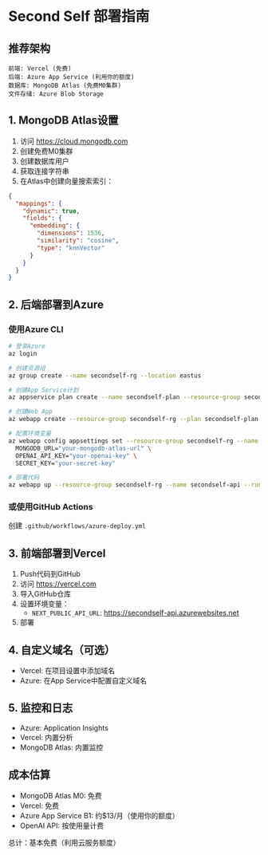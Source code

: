 # Second Self 部署指南

## 推荐架构

```
前端: Vercel (免费)
后端: Azure App Service (利用你的额度)
数据库: MongoDB Atlas (免费M0集群)
文件存储: Azure Blob Storage
```

## 1. MongoDB Atlas设置

1. 访问 https://cloud.mongodb.com
2. 创建免费M0集群
3. 创建数据库用户
4. 获取连接字符串
5. 在Atlas中创建向量搜索索引：

```json
{
  "mappings": {
    "dynamic": true,
    "fields": {
      "embedding": {
        "dimensions": 1536,
        "similarity": "cosine",
        "type": "knnVector"
      }
    }
  }
}
```

## 2. 后端部署到Azure

### 使用Azure CLI

```bash
# 登录Azure
az login

# 创建资源组
az group create --name secondself-rg --location eastus

# 创建App Service计划
az appservice plan create --name secondself-plan --resource-group secondself-rg --sku B1 --is-linux

# 创建Web App
az webapp create --resource-group secondself-rg --plan secondself-plan --name secondself-api --runtime "PYTHON:3.11"

# 配置环境变量
az webapp config appsettings set --resource-group secondself-rg --name secondself-api --settings \
  MONGODB_URL="your-mongodb-atlas-url" \
  OPENAI_API_KEY="your-openai-key" \
  SECRET_KEY="your-secret-key"

# 部署代码
az webapp up --resource-group secondself-rg --name secondself-api --runtime "PYTHON:3.11"
```

### 或使用GitHub Actions

创建 `.github/workflows/azure-deploy.yml`

## 3. 前端部署到Vercel

1. Push代码到GitHub
2. 访问 https://vercel.com
3. 导入GitHub仓库
4. 设置环境变量：
   - `NEXT_PUBLIC_API_URL`: https://secondself-api.azurewebsites.net
5. 部署

## 4. 自定义域名（可选）

- Vercel: 在项目设置中添加域名
- Azure: 在App Service中配置自定义域名

## 5. 监控和日志

- Azure: Application Insights
- Vercel: 内置分析
- MongoDB Atlas: 内置监控

## 成本估算

- MongoDB Atlas M0: 免费
- Vercel: 免费
- Azure App Service B1: 约$13/月（使用你的额度）
- OpenAI API: 按使用量计费

总计：基本免费（利用云服务额度）